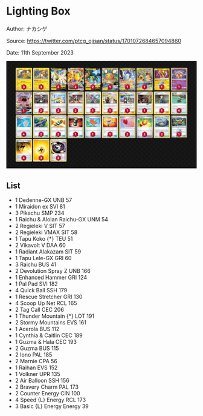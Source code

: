 # Lighting Box

Author: ナカシゲ

Source: <https://twitter.com/ptcg_ojisan/status/1701072684657094860>

Date: 11th September 2023

![decklist](../../images/OBF/Lighting%20Box/1-%20Lighting%20Box.png)

## List

* 1 Dedenne-GX UNB 57
* 1 Miraidon ex SVI 81
* 3 Pikachu SMP 234
* 1 Raichu & Alolan Raichu-GX UNM 54
* 2 Regieleki V SIT 57
* 2 Regieleki VMAX SIT 58
* 1 Tapu Koko {*} TEU 51
* 2 Vikavolt V DAA 60
* 1 Radiant Alakazam SIT 59
* 1 Tapu Lele-GX GRI 60
* 3 Raichu BUS 41
* 2 Devolution Spray Z UNB 166
* 1 Enhanced Hammer GRI 124
* 1 Pal Pad SVI 182
* 4 Quick Ball SSH 179
* 1 Rescue Stretcher GRI 130
* 4 Scoop Up Net RCL 165
* 2 Tag Call CEC 206
* 1 Thunder Mountain {*} LOT 191
* 2 Stormy Mountains EVS 161
* 1 Acerola BUS 112
* 1 Cynthia & Caitlin CEC 189
* 1 Guzma & Hala CEC 193
* 2 Guzma BUS 115
* 2 Iono PAL 185
* 2 Marnie CPA 56
* 1 Raihan EVS 152
* 1 Volkner UPR 135
* 2 Air Balloon SSH 156
* 2 Bravery Charm PAL 173
* 2 Counter Energy CIN 100
* 4 Speed {L} Energy RCL 173
* 3 Basic {L} Energy Energy 39
